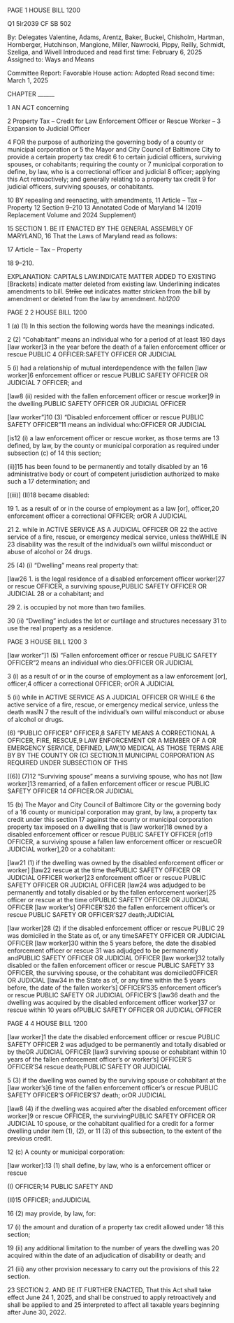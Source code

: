 PAGE 1
HOUSE BILL 1200

Q1 5lr2039
CF SB 502

By: Delegates Valentine, Adams, Arentz, Baker, Buckel, Chisholm, Hartman,
Hornberger, Hutchinson, Mangione, Miller, Nawrocki, Pippy, Reilly,
Schmidt, Szeliga, and Wivell
Introduced and read first time: February 6, 2025
Assigned to: Ways and Means

Committee Report: Favorable
House action: Adopted
Read second time: March 1, 2025

CHAPTER ______

1 AN ACT concerning

2 Property Tax – Credit for Law Enforcement Officer or Rescue Worker –
3 Expansion to Judicial Officer

4 FOR the purpose of authorizing the governing body of a county or municipal corporation or
5 the Mayor and City Council of Baltimore City to provide a certain property tax credit
6 to certain judicial officers, surviving spouses, or cohabitants; requiring the county or
7 municipal corporation to define, by law, who is a correctional officer and judicial
8 officer; applying this Act retroactively; and generally relating to a property tax credit
9 for judicial officers, surviving spouses, or cohabitants.

10 BY repealing and reenacting, with amendments,
11 Article – Tax – Property
12 Section 9–210
13 Annotated Code of Maryland
14 (2019 Replacement Volume and 2024 Supplement)

15 SECTION 1. BE IT ENACTED BY THE GENERAL ASSEMBLY OF MARYLAND,
16 That the Laws of Maryland read as follows:

17 Article – Tax – Property

18 9–210.

EXPLANATION: CAPITALS LAW.INDICATE MATTER ADDED TO EXISTING
[Brackets] indicate matter deleted from existing law.
Underlining indicates amendments to bill.
~~Strike~~ ~~out~~ indicates matter stricken from the bill by amendment or deleted from the law by
amendment. *hb1200*

PAGE 2
2 HOUSE BILL 1200

1 (a) (1) In this section the following words have the meanings indicated.

2 (2) “Cohabitant” means an individual who for a period of at least 180 days
[law worker]3 in the year before the death of a fallen enforcement officer or rescue PUBLIC
4 OFFICER:SAFETY OFFICER OR JUDICIAL

5 (i) had a relationship of mutual interdependence with the fallen
[law worker]6 enforcement officer or rescue PUBLIC SAFETY OFFICER OR JUDICIAL
7 OFFICER; and

[law8 (ii) resided with the fallen enforcement officer or rescue
worker]9 in the dwelling.PUBLIC SAFETY OFFICER OR JUDICIAL OFFICER

[law worker”]10 (3) “Disabled enforcement officer or rescue PUBLIC SAFETY
OFFICER”11 means an individual who:OFFICER OR JUDICIAL

[is12 (i) a law enforcement officer or rescue worker, as those terms are
13 defined, by law, by the county or municipal corporation as required under subsection (c) of
14 this section;

(ii)]15 has been found to be permanently and totally disabled by an
16 administrative body or court of competent jurisdiction authorized to make such a
17 determination; and

[(iii)] (II)18 became disabled:

19 1. as a result of or in the course of employment as a law
[or], officer,20 enforcement officer a correctional OFFICER; orOR A JUDICIAL

21 2. while in ACTIVE SERVICE AS A JUDICIAL OFFICER OR
22 the active service of a fire, rescue, or emergency medical service, unless theWHILE IN
23 disability was the result of the individual’s own willful misconduct or abuse of alcohol or
24 drugs.

25 (4) (i) “Dwelling” means real property that:

[law26 1. is the legal residence of a disabled enforcement officer
worker]27 or rescue OFFICER, a surviving spouse,PUBLIC SAFETY OFFICER OR JUDICIAL
28 or a cohabitant; and

29 2. is occupied by not more than two families.

30 (ii) “Dwelling” includes the lot or curtilage and structures necessary
31 to use the real property as a residence.

PAGE 3
HOUSE BILL 1200 3

[law worker”]1 (5) “Fallen enforcement officer or rescue PUBLIC SAFETY
OFFICER”2 means an individual who dies:OFFICER OR JUDICIAL

3 (i) as a result of or in the course of employment as a law enforcement
[or], officer,4 officer a correctional OFFICER; orOR A JUDICIAL

5 (ii) while in ACTIVE SERVICE AS A JUDICIAL OFFICER OR WHILE
6 the active service of a fire, rescue, or emergency medical service, unless the death wasIN
7 the result of the individual’s own willful misconduct or abuse of alcohol or drugs.

(6) “PUBLIC OFFICER” OFFICER,8 SAFETY MEANS A CORRECTIONAL A
OFFICER, FIRE, RESCUE,9 LAW ENFORCEMENT OR A MEMBER OF A OR EMERGENCY
SERVICE, DEFINED, LAW,10 MEDICAL AS THOSE TERMS ARE BY BY THE COUNTY OR
(C) SECTION.11 MUNICIPAL CORPORATION AS REQUIRED UNDER SUBSECTION OF THIS

[(6)] (7)12 “Surviving spouse” means a surviving spouse, who has not
[law worker]13 remarried, of a fallen enforcement officer or rescue PUBLIC SAFETY OFFICER
14 OFFICER.OR JUDICIAL

15 (b) The Mayor and City Council of Baltimore City or the governing body of a
16 county or municipal corporation may grant, by law, a property tax credit under this section
17 against the county or municipal corporation property tax imposed on a dwelling that is
[law worker]18 owned by a disabled enforcement officer or rescue PUBLIC SAFETY OFFICER
[of19 OFFICER, a surviving spouse a fallen law enforcement officer or rescueOR JUDICIAL
worker],20 or a cohabitant:

[law21 (1) if the dwelling was owned by the disabled enforcement officer or
worker] [law22 rescue at the time thePUBLIC SAFETY OFFICER OR JUDICIAL OFFICER
worker]23 enforcement officer or rescue PUBLIC SAFETY OFFICER OR JUDICIAL OFFICER
[law24 was adjudged to be permanently and totally disabled or by the fallen enforcement
worker]25 officer or rescue at the time ofPUBLIC SAFETY OFFICER OR JUDICIAL OFFICER
[law worker’s] OFFICER’S26 the fallen enforcement officer’s or rescue PUBLIC SAFETY OR
OFFICER’S27 death;JUDICIAL

[law worker]28 (2) if the disabled enforcement officer or rescue PUBLIC
29 was domiciled in the State as of, or any timeSAFETY OFFICER OR JUDICIAL OFFICER
[law worker]30 within the 5 years before, the date the disabled enforcement officer or rescue
31 was adjudged to be permanently andPUBLIC SAFETY OFFICER OR JUDICIAL OFFICER
[law worker]32 totally disabled or the fallen enforcement officer or rescue PUBLIC SAFETY
33 OFFICER, the surviving spouse, or the cohabitant was domiciledOFFICER OR JUDICIAL
[law34 in the State as of, or any time within the 5 years before, the date of the fallen
worker’s] OFFICER’S35 enforcement officer’s or rescue PUBLIC SAFETY OR JUDICIAL
OFFICER’S [law36 death and the dwelling was acquired by the disabled enforcement officer
worker]37 or rescue within 10 years ofPUBLIC SAFETY OFFICER OR JUDICIAL OFFICER

PAGE 4
4 HOUSE BILL 1200

[law worker]1 the date the disabled enforcement officer or rescue PUBLIC SAFETY OFFICER
2 was adjudged to be permanently and totally disabled or by theOR JUDICIAL OFFICER
[law3 surviving spouse or cohabitant within 10 years of the fallen enforcement officer’s or
worker’s] OFFICER’S OFFICER’S4 rescue death;PUBLIC SAFETY OR JUDICIAL

5 (3) if the dwelling was owned by the surviving spouse or cohabitant at the
[law worker’s]6 time of the fallen enforcement officer’s or rescue PUBLIC SAFETY
OFFICER’S OFFICER’S7 death; orOR JUDICIAL

[law8 (4) if the dwelling was acquired after the disabled enforcement officer
worker]9 or rescue OFFICER, the survivingPUBLIC SAFETY OFFICER OR JUDICIAL
10 spouse, or the cohabitant qualified for a credit for a former dwelling under item (1), (2), or
11 (3) of this subsection, to the extent of the previous credit.

12 (c) A county or municipal corporation:

[law worker]:13 (1) shall define, by law, who is a enforcement officer or rescue

(I) OFFICER;14 PUBLIC SAFETY AND

(II)15 OFFICER; andJUDICIAL

16 (2) may provide, by law, for:

17 (i) the amount and duration of a property tax credit allowed under
18 this section;

19 (ii) any additional limitation to the number of years the dwelling was
20 acquired within the date of an adjudication of disability or death; and

21 (iii) any other provision necessary to carry out the provisions of this
22 section.

23 SECTION 2. AND BE IT FURTHER ENACTED, That this Act shall take effect June
24 1, 2025, and shall be construed to apply retroactively and shall be applied to and
25 interpreted to affect all taxable years beginning after June 30, 2022.